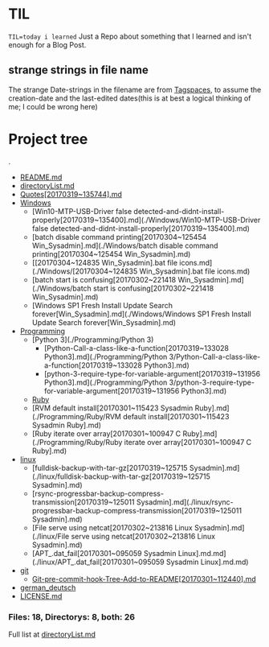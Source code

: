 # TIL

`TIL=today i learned`
Just a Repo about something that I learned and isn't enough for a Blog Post.

## strange strings in file name
The strange Date-strings in the filename are from [Tagspaces](https://tagspaces.org), to assume the creation-date and the last-edited dates(this is at best a logical thinking of me; I could be wrong here)


# Project tree

.
 * [README.md](./README.md)
 * [directoryList.md](./directoryList.md)
 * [Quotes[20170319~135744].md](./Quotes[20170319~135744].md)
 * [Windows](./Windows)
   * [Win10-MTP-USB-Driver false detected-and-didnt-install-properly[20170319~135400].md](./Windows/Win10-MTP-USB-Driver false detected-and-didnt-install-properly[20170319~135400].md)
   * [batch disable command printing[20170304~125454 Win_Sysadmin].md](./Windows/batch disable command printing[20170304~125454 Win_Sysadmin].md)
   * [[20170304~124835 Win_Sysadmin].bat file icons.md](./Windows/[20170304~124835 Win_Sysadmin].bat file icons.md)
   * [batch start is confusing[20170302~221418 Win_Sysadmin].md](./Windows/batch start is confusing[20170302~221418 Win_Sysadmin].md)
   * [Windows SP1 Fresh Install Update Search forever[Win_Sysadmin].md](./Windows/Windows SP1 Fresh Install Update Search forever[Win_Sysadmin].md)
 * [Programming](./Programming)
   * [Python 3](./Programming/Python 3)
     * [Python-Call-a-class-like-a-function[20170319~133028 Python3].md](./Programming/Python 3/Python-Call-a-class-like-a-function[20170319~133028 Python3].md)
     * [python-3-require-type-for-variable-argument[20170319~131956 Python3].md](./Programming/Python 3/python-3-require-type-for-variable-argument[20170319~131956 Python3].md)
   * [Ruby](./Programming/Ruby)
   * [RVM default install[20170301~115423 Sysadmin Ruby].md](./Programming/Ruby/RVM default install[20170301~115423 Sysadmin Ruby].md)
   * [Ruby iterate over array[20170301~100947 C Ruby].md](./Programming/Ruby/Ruby iterate over array[20170301~100947 C Ruby].md)
 * [linux](./linux)
   * [fulldisk-backup-with-tar-gz[20170319~125715 Sysadmin].md](./linux/fulldisk-backup-with-tar-gz[20170319~125715 Sysadmin].md)
   * [rsync-progressbar-backup-compress-transmission[20170319~125011 Sysadmin].md](./linux/rsync-progressbar-backup-compress-transmission[20170319~125011 Sysadmin].md)
   * [File serve using netcat[20170302~213816 Linux Sysadmin].md](./linux/File serve using netcat[20170302~213816 Linux Sysadmin].md)
   * [APT_.dat_fail[20170301~095059 Sysadmin Linux].md.md](./linux/APT_.dat_fail[20170301~095059 Sysadmin Linux].md.md)
 * [git](./git)
   * [Git-pre-commit-hook-Tree-Add-to-README[20170301~112440].md](./git/Git-pre-commit-hook-Tree-Add-to-README[20170301~112440].md)
 * [german_deutsch](./german_deutsch)
 * [LICENSE.md](./LICENSE.md)


### Files: 18, Directorys: 8, both: 26


 Full list at [directoryList.md](./directoryList.md)